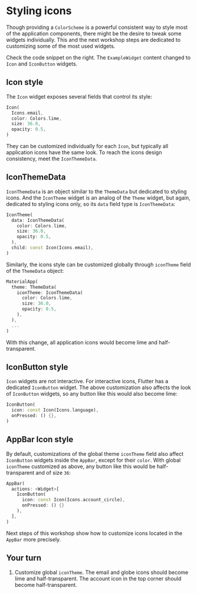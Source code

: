 # Styling icons

Though providing a `ColorScheme` is a powerful consistent way to style most of the application components, there might be the desire to tweak some widgets individually. This and the next workshop steps are dedicated to customizing some of the most used widgets.

Check the code snippet on the right. The `ExampleWidget` content changed to `Icon` and `IconButton` widgets.

## Icon style

The `Icon` widget exposes several fields that control its style: 

```dart
Icon(
  Icons.email,
  color: Colors.lime,
  size: 36.0,
  opacity: 0.5,
)
```

They can be customized individually for each `Icon`, but typically all application icons have the same look. To reach the icons 
design consistency, meet the `IconThemeData`.

## IconThemeData

`IconThemeData` is an object similar to the `ThemeData` but dedicated to styling icons. And the `IconTheme` widget is an analog of the `Theme` widget, but again, dedicated to styling icons only, so its `data` field type is `IconThemeData`:

```dart
IconTheme(
  data: IconThemeData(
    color: Colors.lime,
    size: 36.0,
    opacity: 0.5,
  ),
  child: const Icon(Icons.email),
)
```

Similarly, the icons style can be customized globally through `iconTheme` field of the `ThemeData` object:

```dart
MaterialApp(
  theme: ThemeData(
    iconTheme: IconThemeData(
      color: Colors.lime,
      size: 36.0,
      opacity: 0.5,
    ),
  ),
  ...
)
```

With this change, all application icons would become lime and half-transparent.

## IconButton style

`Icon` widgets are not interactive. For interactive icons, Flutter has a dedicated `IconButton` widget. The above customization also affects the look of `IconButton` widgets, so any button like this would also become lime:

```dart
IconButton(
  icon: const Icon(Icons.language), 
  onPressed: () {},
)
```

## AppBar Icon style

By default, customizations of the global theme `iconTheme` field also affect `IconButton` widgets inside the `AppBar`, except for their `color`. With global `iconTheme` customized as above, any button like this would be half-transparent and of size `36`:

```dart
AppBar(
  actions: <Widget>[
    IconButton(
      icon: const Icon(Icons.account_circle), 
      onPressed: () {}
    ),
  ],
)
```

Next steps of this workshop show how to customize icons located in the `AppBar` more precisely.

## Your turn

1. Customize global `iconTheme`. The email and globe icons should become lime and half-transparent. The account icon in the top corner should become half-transparent.
